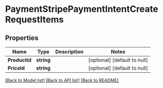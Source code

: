 # PaymentStripePaymentIntentCreateRequestItems

## Properties
Name | Type | Description | Notes
------------ | ------------- | ------------- | -------------
**ProductId** | **string** |  | [optional] [default to null]
**PriceId** | **string** |  | [optional] [default to null]

[[Back to Model list]](../README.md#documentation-for-models) [[Back to API list]](../README.md#documentation-for-api-endpoints) [[Back to README]](../README.md)


